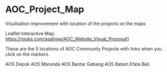# AOC_Project_Map
Visulisation improvement with location of the projects on the maps

Leaflet Interactive Map: https://rpubs.com/asalimw/AOC_Website_Visual_Proposal1

These are the 5 locations of AOC Community Projects with links when you click on the markers.

AOS Depok
AOS Marunda
AOS Bantar Gebang
AOS Batam
Efata Bali
